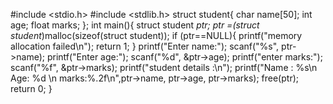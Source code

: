 #include <stdio.h>
#include <stdlib.h>
struct student{
    char name[50];
    int age;
    float marks;
};
int main(){
    struct student *ptr;
    ptr =(struct student*)malloc(sizeof(struct student));
    if (ptr==NULL){
        printf("memory allocation failed\n");
        return 1;
    }
    printf("Enter name:");
    scanf("%s", ptr->name);
    printf("Enter age:");
    scanf("%d", &ptr->age);
    printf("enter marks:");
    scanf("%f", &ptr->marks);
    printf("student details :\n");
    printf("Name : %s\n Age: %d \n marks:%.2f\n",ptr->name, ptr->age, ptr->marks);
    free(ptr);
    return 0;
}
